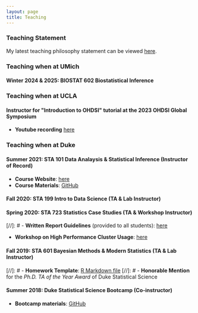 ```yaml
---
layout: page
title: Teaching
---
```


### Teaching Statement
My latest teaching philosophy statement can be viewed [here](https://fanbu1995.github.io/teaching/teaching_statement.pdf).


### Teaching when at UMich

#### Winter 2024 & 2025: BIOSTAT 602 Biostatistical Inference


### Teaching when at UCLA

#### Instructor for "Introduction to OHDSI" tutorial at the 2023 OHDSI Global Symposium

- **Youtube recording** [here](https://youtu.be/7-T9a8I1uN8?si=VzUUn8M04FOEHFPD&t=3680)


### Teaching when at Duke

#### Summer 2021: STA 101 Data Analaysis & Statistical Inference (Instructor of Record)

- **Course Website**: [here](https://sites.google.com/view/sta101-001-summer2021/home)
- **Course Materials**: [GitHub](https://github.com/fanbu1995/sta101-materials)

#### Fall 2020: STA 199 Intro to Data Science (TA & Lab Instructor)

#### Spring 2020: STA 723 Statistics Case Studies (TA & Workshop Instructor)

[//]: # - **Written Report Guidelines** (provided to all students): [here](https://fanbu1995.github.io/teaching/Case_Studies_Written_Report_Guideline.pdf)
- **Workshop on High Performance Cluster Usage**: [here](https://github.com/STA-723/cluster_overview)

#### Fall 2019: STA 601 Bayesian Methods & Modern Statistics (TA & Lab Instructor)

[//]: # - **Homework Template**: [R Markdown file](https://fanbu1995.github.io/teaching/hw_template.rmd)
[//]: # - **Honorable Mention** for the _Ph.D. TA of the Year Award_ of Duke Statistical Science

#### Summer 2018: Duke Statistical Science Bootcamp (Co-instructor)

- **Bootcamp materials**: [GitHub](https://github.com/fanbu1995/DukeStatSciBootcamp2018)



